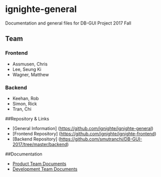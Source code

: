 # ignighte-general
Documentation and general files for DB-GUI Project 2017 Fall

## Team

### Frontend

- Assmusen, Chris
- Lee, Seung Ki
- Wagner, Matthew

### Backend

- Keehan, Rob
- Simon, Rick
- Tran, Chi

##Repository & Links

- [General Information] (https://github.com/ignighte/ignighte-general)
- [Frontend Repository] (https://github.com/ignighte/ignighte-frontend)
- [Backend Repository] (https://github.com/smutranchi/DB-GUI-2017/tree/master/backend)

##Documentation 

- [Product Team Documents]()
- [Development Team Documents]()

